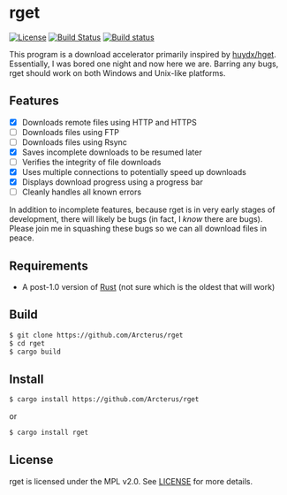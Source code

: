 rget
====

[![License](http://img.shields.io/badge/license-MPL%20v2.0-blue.svg)](LICENSE)
[![Build Status](https://api.travis-ci.org/Arcterus/rget.svg?branch=master)](https://travis-ci.org/Arcterus/rget)
[![Build status](https://ci.appveyor.com/api/projects/status/uj0a67ar148kvrau?svg=true)](https://ci.appveyor.com/project/Arcterus/rget)

This program is a download accelerator primarily inspired by
[huydx/hget](https://github.com/huydx/hget).  Essentially, I was bored one
night and now here we are.  Barring any bugs, rget should work on both Windows
and Unix-like platforms.

Features
--------

* [x] Downloads remote files using HTTP and HTTPS
* [ ] Downloads files using FTP
* [ ] Downloads files using Rsync
* [x] Saves incomplete downloads to be resumed later
* [ ] Verifies the integrity of file downloads
* [x] Uses multiple connections to potentially speed up downloads
* [x] Displays download progress using a progress bar
* [ ] Cleanly handles all known errors

In addition to incomplete features, because rget is in very early stages of
development, there will likely be bugs (in fact, I _know_ there are bugs).
Please join me in squashing these bugs so we can all download files in peace.

Requirements
------------

* A post-1.0 version of [Rust](https://www.rust-lang.org) (not sure which is the
oldest that will work)

Build
-----

```bash
$ git clone https://github.com/Arcterus/rget
$ cd rget
$ cargo build
```

Install
-------

```bash
$ cargo install https://github.com/Arcterus/rget
```

or

```bash
$ cargo install rget
```

License
-------

rget is licensed under the MPL v2.0.  See [LICENSE](LICENSE) for more details.
